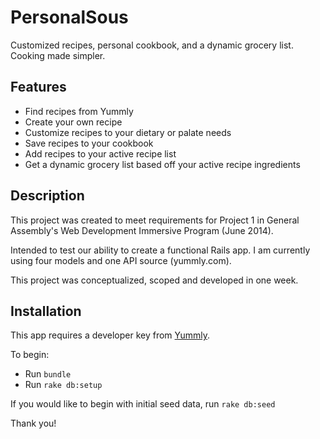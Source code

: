 # PersonalSous

Customized recipes, personal cookbook, and a dynamic grocery list. Cooking made simpler.

## Features
* Find recipes from Yummly
* Create your own recipe
* Customize recipes to your dietary or palate needs
* Save recipes to your cookbook
* Add recipes to your active recipe list
* Get a dynamic grocery list based off your active recipe ingredients

## Description
This project was created to meet requirements for Project 1 in General Assembly's Web Development Immersive Program (June 2014).

Intended to test our ability to create a functional Rails app. I am currently using four models and one API source (yummly.com).

This project was conceptualized, scoped and developed in one week.

## Installation
This app requires a developer key from [Yummly](https://developer.yummly.com/).

To begin:
* Run ```bundle```
* Run ```rake db:setup```

If you would like to begin with initial seed data, run ```rake db:seed```

Thank you!

